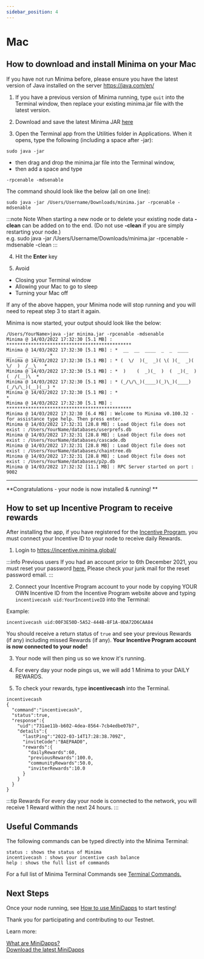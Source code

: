 ```yaml
---
sidebar_position: 4
---
```


# Mac

## How to download and install Minima on your Mac

If you have not run Minima before, please ensure you have the latest version of Java installed on the server https://java.com/en/

1. If you have a previous version of Minima running, type `quit` into the Terminal window, then replace your existing minima.jar file with the latest version.

2. Download and save the latest Minima JAR [here](https://github.com/minima-global/Minima/raw/master/jar/minima.jar)

3. Open the Terminal app from the Utilities folder in Applications. When it opens, type the following (including a space after -jar):
```
sudo java -jar
```
- then drag and drop the minima.jar file into the Terminal window, 
- then add a space and type 
```
-rpcenable -mdsenable
```

The command should look like the below (all on one line):
```
sudo java -jar /Users/Username/Downloads/minima.jar -rpcenable -mdsenable
```
:::note Note
When starting a new node or to delete your existing node data **-clean** can be added on to the end. (Do not use **-clean** if you are simply restarting your node.)<br/>
e.g. sudo java -jar /Users/Username/Downloads/minima.jar -rpcenable -mdsenable -clean
:::

4. Hit the **Enter** key

5. Avoid
- Closing your Terminal window
- Allowing your Mac to go to sleep
- Turning your Mac off

If any of the above happen, your Minima node will stop running and you will need to repeat step 3 to start it again.

Minima is now started, your output should look like the below: 
```
/Users/YourName>java -jar minima.jar -rpcenable -mdsenable
Minima @ 14/03/2022 17:32:30 [5.1 MB] : **********************************************
Minima @ 14/03/2022 17:32:30 [5.1 MB] : *  __  __  ____  _  _  ____  __  __    __    *
Minima @ 14/03/2022 17:32:30 [5.1 MB] : * (  \/  )(_  _)( \( )(_  _)(  \/  )  /__\   *
Minima @ 14/03/2022 17:32:30 [5.1 MB] : *  )    (  _)(_  )  (  _)(_  )    (  /(__)\  *
Minima @ 14/03/2022 17:32:30 [5.1 MB] : * (_/\/\_)(____)(_)\_)(____)(_/\/\_)(__)(__) *
Minima @ 14/03/2022 17:32:30 [5.1 MB] : *                                            *
Minima @ 14/03/2022 17:32:30 [5.1 MB] : **********************************************
Minima @ 14/03/2022 17:32:30 [6.4 MB] : Welcome to Minima v0.100.32 - for assistance type help. Then press enter.
Minima @ 14/03/2022 17:32:31 [28.8 MB] : Load Object file does not exist : /Users/YourName/databases/userprefs.db
Minima @ 14/03/2022 17:32:31 [28.8 MB] : Load Object file does not exist : /Users/YourName/databases/cascade.db
Minima @ 14/03/2022 17:32:31 [28.8 MB] : Load Object file does not exist : /Users/YourName/databases/chaintree.db
Minima @ 14/03/2022 17:32:31 [28.8 MB] : Load Object file does not exist : /Users/YourName/databases/p2p.db
Minima @ 14/03/2022 17:32:32 [11.1 MB] : RPC Server started on port : 9002 
```
----

**Congratulations - your node is now installed & running! **

## How to set up Incentive Program to receive rewards

After installing the app, if you have registered for the [Incentive Program](https://incentive.minima.global/account/register), you must connect your Incentive ID to your node to receive daily Rewards.

1. Login to https://incentive.minima.global/

:::info Previous users
If you had an account prior to 6th December 2021, you must reset your password [here.](https://incentive.minima.global/account/forgot-password) Please check your junk mail for the reset password email.
:::

2. Connect your Incentive Program account to your node by copying YOUR OWN Incentive ID from the Incentive Program website above and typing `incentivecash uid:YourIncentiveID` into the Terminal: 

Example:
```
incentivecash uid:00F3E50D-5A52-444B-8F1A-0DA72D6CAA84
```
You should receive a return status of `true` and see your previous Rewards (if any) including missed Rewards (if any).
**Your Incentive Program account is now connected to your node!**

3. Your node will then ping us so we know it's running. 

4. For every day your node pings us, we will add 1 Minima to your DAILY REWARDS. 

5. To check your rewards, type **incentivecash** into the Terminal. 
```
incentivecash
{
  "command":"incentivecash",
  "status":true,
  "response":{
    "uid":"731ae11b-b602-4dea-8564-7cb4edbe07b7",
    "details":{
      "lastPing":"2022-03-14T17:28:38.709Z",
      "inviteCode":"BAEPAAD0",
      "rewards":{
        "dailyRewards":60,
        "previousRewards":100.0,
        "communityRewards":50.0,
        "inviterRewards":10.0
      }
    }
  }
}
```

:::tip Rewards
For every day your node is connected to the network, you will receive 1 Reward within the next 24 hours.
:::

## Useful Commands

The following commands can be typed directly into the Minima Terminal:

```
status : shows the status of Minima 
incentivecash : shows your incentive cash balance
help : shows the full list of commands
```
For a full list of Minima Terminal Commands see [Terminal Commands.](/docs/runanode/terminal_commands)

## Next Steps

Once your node running, see [How to use MiniDapps](/docs/runanode/usingminidapps) to start testing!

Thank you for participating and contributing to our Testnet.

Learn more:<br/>

[What are MiniDapps?](/docs/learn/minidapps/minidappsintro) <br/>
[Download the latest MiniDapps](https://minidapps.minima.global/) <br/>